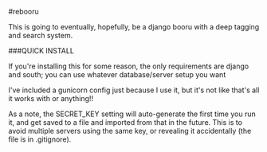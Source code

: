 #rebooru

This is going to eventually, hopefully, be a django booru with a deep tagging and search system.

###QUICK INSTALL

If you're installing this for some reason, the only requirements are django and south; you can use whatever database/server setup you want

I've included a gunicorn config just because I use it, but it's not like that's all it works with or anything!!

As a note, the SECRET\_KEY setting will auto-generate the first time you run it, and get saved to a file and imported from that in the future. This is to avoid multiple servers using the same key, or revealing it accidentally (the file is in .gitignore).
